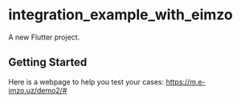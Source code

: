 # integration_example_with_eimzo

A new Flutter project.

## Getting Started

Here is a webpage to help you test your cases: https://m.e-imzo.uz/demo2/#

